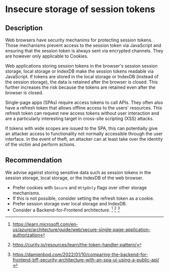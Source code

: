 # Insecure storage of session tokens
## Description
Web browsers have security mechanims for protecting session tokens. Those mechanisms prevent access to the session token via JavaScript and ensuring that the session token is always sent via encrypted channels. They are however only applicable to Cookies.

Web applications storing session tokens in the browser's session session storage, local storage or IndexDB make the session tokens readable via JavaScript. If tokens are stored in the local storage or IndexDB (instead of the session storage), the data is retained after the browser is closed. This further increases the risk because the tokens are retained even after the browser is closed.

Single-page apps (SPAs) require access tokens to call APIs. They often also have a refresh token that allows offline access to the users' resources. This refresh token can request new access tokens without user interaction and are a particularly interesting target in cross-site scripting (XSS) attacks.

If tokens with wide scopes are issued to the SPA, this can potentially give an attacker access to functionality not normally accessible through the user interface. In the event of theft, an attacker can at least take over the identity of the victim and perform actions.

## Recommendation
We advise against storing sensitive data such as session tokens in the session storage, local storage, or the IndexDB of the web browser.

* Prefer cookies with `Secure` and `HttpOnly` flags over other storage mechanisms.
* If this is not possible, consider setting the refresh token as a cookie.
* Prefer session storage over local storage and IndexDB.
* Consider a Backend-for-Frontend architecture. [^1] [^2] [^3]

[^1]: https://learn.microsoft.com/en-us/azure/architecture/guide/web/secure-single-page-application-authorization
[^2]: https://curity.io/resources/learn/the-token-handler-pattern/
[^3]: https://damienbod.com/2022/01/10/comparing-the-backend-for-frontend-bff-security-architecture-with-an-spa-ui-using-a-public-api/

